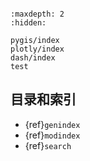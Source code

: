 ```{include} ../README.md 
```

```{toctree}
:maxdepth: 2
:hidden:

pygis/index
plotly/index
dash/index
test
```

## 目录和索引

* {ref}`genindex`
* {ref}`modindex`
* {ref}`search`
